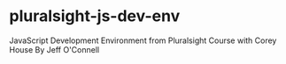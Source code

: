 # pluralsight-js-dev-env
JavaScript Development Environment from Pluralsight Course with Corey House
By Jeff O'Connell
